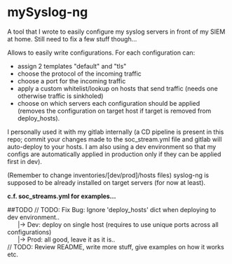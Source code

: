 mySyslog-ng
===========

A tool that I wrote to easily configure my syslog servers in front of my SIEM at home.
Still need to fix a few stuff though...


Allows to easily write configurations. For each configuration can:
- assign 2 templates "default" and "tls"
- choose the protocol of the incoming traffic
- choose a port for the incoming traffic
- apply a custom whitelist/lookup on hosts that send traffic (needs one otherwise traffic is sinkholed)
- choose on which servers each configuration should be applied (removes the configuration on target host if target is removed from deploy_hosts).

I personally used it with my gitlab internally (a CD pipeline is present in this repo; commit your changes made to the soc_stream.yml file and gitlab will auto-deploy to your hosts. I am also using a dev environment so that my configs are automatically applied in production only if they can be applied first in dev).

(Remember to change inventories/[dev/prod]/hosts files)
syslog-ng is supposed to be already installed on target servers (for now at least).

**c.f. soc_streams.yml for examples...**

##TODO
// TODO: Fix Bug: Ignore 'deploy_hosts' dict when deploying to dev environment..  
&nbsp;&nbsp;&nbsp;&nbsp;&nbsp;&nbsp;|-> Dev: deploy on single host (requires to use unique ports across all configurations)  
&nbsp;&nbsp;&nbsp;&nbsp;&nbsp;&nbsp;|-> Prod: all good, leave it as it is..  
// TODO: Review README, write more stuff, give examples on how it works etc.
